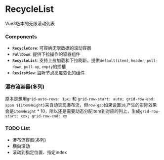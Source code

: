 # RecycleList
Vue3版本的无限滚动列表

### Components
+ **`RecycleCore`**: 可容纳无限数据的滚动容器
+ **`PullDown`**: 提供下拉操作的容器组件
+ **`RecycleList`**: 支持上拉加载和下拉刷新，提供`default(item)`, `header`, `pull-down`, `pull-up`, `empty`的插槽
+ **`ResizeView`**: 监听节点高度变化的组件

### 瀑布流容器(多列)
原本是想用`grid-auto-rows: 1px;` 和 `grid-row-start: auto; grid-row-end: span ${itemHeight}`来自动实现瀑布流，但`row-gap`如果设置`10`,产生的实际效果会是`itemHeight` * 10，所以还是需要动态分配item到对应的列上，生成`grid-row-start: xxx; grid-row-end: xx`

### TODO List
+ 瀑布流容器(多列)
+ 横向滚动
+ 滚动到指定位置、指定index